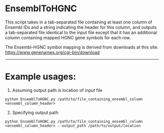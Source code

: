 # EnsemblToHGNC

This script takes in a tab-separated file containing at least one column of Ensembl IDs and a string indicating the
header for this column, and outputs a tab-separated file identical to the input file except that it has an additional
column containing mapped HGNC gene symbols for each row.

The Ensembl-HGNC symbol mapping is derived from downloads at this site: https://www.genenames.org/cgi-bin/download

--------------------------------------------------------------------------------------------------------------------
# Example usages:
1. Assuming output path is location of input file

`python EnsemblToHGNC.py /path/to/file_containing_ensembl_column <ensembl_column_header>`

2. Specifying output path

`python EnsemblToHGNC.py /path/to/file_containing_ensembl_column <ensembl_column_header> --output_path /path/to/output/location`
